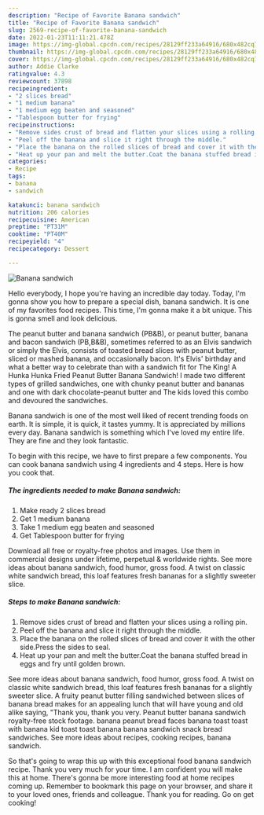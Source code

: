 ```yaml
---
description: "Recipe of Favorite Banana sandwich"
title: "Recipe of Favorite Banana sandwich"
slug: 2569-recipe-of-favorite-banana-sandwich
date: 2022-01-23T11:11:21.478Z
image: https://img-global.cpcdn.com/recipes/28129ff233a64916/680x482cq70/banana-sandwich-recipe-main-photo.jpg
thumbnail: https://img-global.cpcdn.com/recipes/28129ff233a64916/680x482cq70/banana-sandwich-recipe-main-photo.jpg
cover: https://img-global.cpcdn.com/recipes/28129ff233a64916/680x482cq70/banana-sandwich-recipe-main-photo.jpg
author: Addie Clarke
ratingvalue: 4.3
reviewcount: 37898
recipeingredient:
- "2 slices bread"
- "1 medium banana"
- "1 medium egg beaten and seasoned"
- "Tablespoon butter for frying"
recipeinstructions:
- "Remove sides crust of bread and flatten your slices using a rolling pin."
- "Peel off the banana and slice it right through the middle."
- "Place the banana on the rolled slices of bread and cover it with the other side.Press the sides to seal."
- "Heat up your pan and melt the butter.Coat the banana stuffed bread in eggs and fry until golden brown."
categories:
- Recipe
tags:
- banana
- sandwich

katakunci: banana sandwich 
nutrition: 206 calories
recipecuisine: American
preptime: "PT31M"
cooktime: "PT40M"
recipeyield: "4"
recipecategory: Dessert

---
```



![Banana sandwich](https://img-global.cpcdn.com/recipes/28129ff233a64916/680x482cq70/banana-sandwich-recipe-main-photo.jpg)

Hello everybody, I hope you're having an incredible day today. Today, I'm gonna show you how to prepare a special dish, banana sandwich. It is one of my favorites food recipes. This time, I'm gonna make it a bit unique. This is gonna smell and look delicious.

The peanut butter and banana sandwich (PB&amp;B), or peanut butter, banana and bacon sandwich (PB,B&amp;B), sometimes referred to as an Elvis sandwich or simply the Elvis, consists of toasted bread slices with peanut butter, sliced or mashed banana, and occasionally bacon. It&#39;s Elvis&#39; birthday and what a better way to celebrate than with a sandwich fit for The King! A Hunka Hunka Fried Peanut Butter Banana Sandwich! I made two different types of grilled sandwiches, one with chunky peanut butter and bananas and one with dark chocolate-peanut butter and The kids loved this combo and devoured the sandwiches.

Banana sandwich is one of the most well liked of recent trending foods on earth. It is simple, it is quick, it tastes yummy. It is appreciated by millions every day. Banana sandwich is something which I've loved my entire life. They are fine and they look fantastic.


To begin with this recipe, we have to first prepare a few components. You can cook banana sandwich using 4 ingredients and 4 steps. Here is how you cook that.

<!--inarticleads1-->

##### The ingredients needed to make Banana sandwich:

1. Make ready 2 slices bread
1. Get 1 medium banana
1. Take 1 medium egg beaten and seasoned
1. Get Tablespoon butter for frying


Download all free or royalty-free photos and images. Use them in commercial designs under lifetime, perpetual &amp; worldwide rights. See more ideas about banana sandwich, food humor, gross food. A twist on classic white sandwich bread, this loaf features fresh bananas for a slightly sweeter slice. 

<!--inarticleads2-->

##### Steps to make Banana sandwich:

1. Remove sides crust of bread and flatten your slices using a rolling pin.
1. Peel off the banana and slice it right through the middle.
1. Place the banana on the rolled slices of bread and cover it with the other side.Press the sides to seal.
1. Heat up your pan and melt the butter.Coat the banana stuffed bread in eggs and fry until golden brown.


See more ideas about banana sandwich, food humor, gross food. A twist on classic white sandwich bread, this loaf features fresh bananas for a slightly sweeter slice. A fruity peanut butter filling sandwiched between slices of banana bread makes for an appealing lunch that will have young and old alike saying, &#34;Thank you, thank you very. Peanut butter banana sandwich royalty-free stock footage. banana peanut bread faces banana toast toast with banana kid toast toast banana banana sandwich snack bread sandwiches. See more ideas about recipes, cooking recipes, banana sandwich. 

So that's going to wrap this up with this exceptional food banana sandwich recipe. Thank you very much for your time. I am confident you will make this at home. There's gonna be more interesting food at home recipes coming up. Remember to bookmark this page on your browser, and share it to your loved ones, friends and colleague. Thank you for reading. Go on get cooking!
